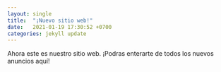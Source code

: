 ```yaml
---
layout: single
title:  "¡Nuevo sitio web!"
date:   2021-01-19 17:30:52 +0700
categories: jekyll update
---
```


Ahora este es nuestro sitio web. ¡Podras enterarte de todos los nuevos anuncios aquí!
